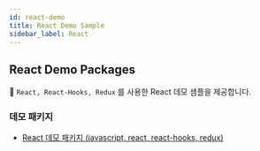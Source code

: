 ```yaml
---
id: react-demo
title: React Demo Sample
sidebar_label: React
---
```


## React Demo Packages

👋 `React, React-Hooks, Redux` 를 사용한 React 데모 샘플을 제공합니다.

### 데모 패키지

* [React 데모 패키지 (javascript, react, react-hooks, redux)](https://github.com/ibsheet/loader-react-guide-samples/tree/main/samples)
